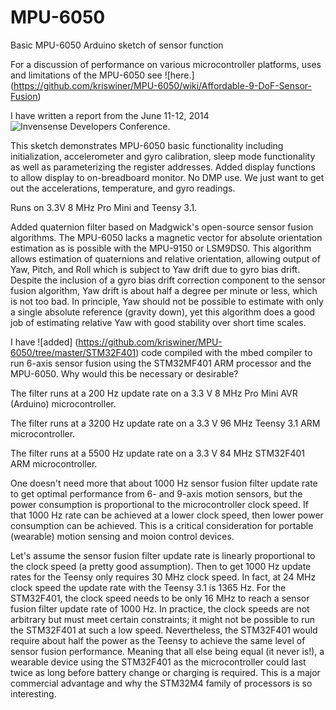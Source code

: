 MPU-6050
========

Basic MPU-6050 Arduino sketch of sensor function

For a discussion of performance on various microcontroller platforms, uses and limitations of the MPU-6050 see ![here.] (https://github.com/kriswiner/MPU-6050/wiki/Affordable-9-DoF-Sensor-Fusion)

I have written a report from the June 11-12, 2014 ![Invensense Developers Conference.](https://github.com/kriswiner/MPU-6050/wiki/2014-Invensense-Developer%27s-Conference)

This sketch demonstrates  MPU-6050 basic functionality including initialization, accelerometer and gyro calibration, sleep mode functionality as well as parameterizing the register addresses. Added display functions to allow display to on-breadboard monitor. 
No DMP use. We just want to get out the accelerations, temperature, and gyro readings.
 
Runs on 3.3V 8 MHz Pro Mini and Teensy 3.1.

Added quaternion filter based on Madgwick's open-source sensor fusion algorithms. The MPU-6050 lacks a magnetic vector for absolute orientation estimation as is possible with the MPU-9150 or LSM9DS0. This algorithm allows estimation of quaternions and relative orientation, allowing output of Yaw, Pitch, and Roll which is subject to Yaw drift due to gyro bias drift. Despite the inclusion of a gyro bias drift correction component to the sensor fusion algorithm, Yaw drift is about half a degree per minute or less, which is not too bad. In principle, Yaw should not be possible to estimate with only a single absolute reference (gravity down), yet this algorithm does a good job of estimating relative Yaw with good stability over short time scales.

I have ![added] (https://github.com/kriswiner/MPU-6050/tree/master/STM32F401) code compiled with the mbed compiler to run 6-axis sensor fusion using the STM32MF401 ARM processor and the MPU-6050.  Why would this be necessary or desirable?

The filter runs at a  200 Hz update rate on a 3.3 V 8 MHz Pro Mini AVR (Arduino) microcontroller.

The filter runs at a 3200 Hz update rate on a 3.3 V 96 MHz Teensy 3.1 ARM microcontroller.

The filter runs at a 5500 Hz update rate on a 3.3 V 84 MHz STM32F401 ARM microcontroller.

One doesn't need more that about 1000 Hz sensor fusion filter update rate to get optimal performance from 6- and 9-axis motion sensors, but the power consumption is proportional to the microcontroller clock speed. If that 1000 Hz rate can be achieved at a lower clock speed, then lower power consumption can be achieved. This is a critical consideration for portable (wearable) motion sensing and moion control devices.

Let's assume the sensor fusion filter update rate is linearly proportional to the clock speed (a pretty good assumption). Then to get 1000 Hz update rates for the Teensy only requires 30 MHz clock speed. In fact, at 24 MHz clock speed the update rate with the Teensy 3.1 is 1365 Hz. For the STM32F401, the clock speed needs to be only 16 MHz to reach a sensor fusion filter update rate of 1000 Hz. In practice, the clock speeds are not arbitrary but must meet certain constraints; it might not be possible to run the STM32F401 at such a low speed. Nevertheless, the STM32F401 would require about half the power as the Teensy to achieve the same level of sensor fusion performance. Meaning that all else being equal (it never is!), a wearable device using the STM32F401 as the microcontroller could last twice as long before battery change or charging is required. This is a major commercial advantage and why the STM32M4 family of processors is so interesting.
